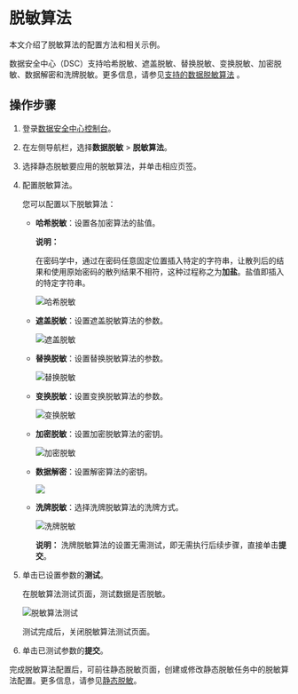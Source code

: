 # 脱敏算法

本文介绍了脱敏算法的配置方法和相关示例。

数据安全中心（DSC）支持哈希脱敏、遮盖脱敏、替换脱敏、变换脱敏、加密脱敏、数据解密和洗牌脱敏。更多信息，请参见[支持的数据脱敏算法](/cn.zh-CN/常见问题/支持的数据脱敏算法.md) 。

## 操作步骤

1.  登录[数据安全中心控制台](https://yundun.console.aliyun.com/?p=sddp#/overview)。

2.  在左侧导航栏，选择**数据脱敏** \> **脱敏算法**。

3.  选择静态脱敏要应用的脱敏算法，并单击相应页签。

4.  配置脱敏算法。

    您可以配置以下脱敏算法：

    -   **哈希脱敏**：设置各加密算法的盐值。

        **说明：**

        在密码学中，通过在密码任意固定位置插入特定的字符串，让散列后的结果和使用原始密码的散列结果不相符，这种过程称之为**加盐**。盐值即插入的特定字符串。

        ![哈希脱敏](https://static-aliyun-doc.oss-accelerate.aliyuncs.com/assets/img/zh-CN/3852168951/p63400.png)

    -   **遮盖脱敏**：设置遮盖脱敏算法的参数。

        ![遮盖脱敏](https://static-aliyun-doc.oss-accelerate.aliyuncs.com/assets/img/zh-CN/3852168951/p63403.png)

    -   **替换脱敏**：设置替换脱敏算法的参数。

        ![替换脱敏](https://static-aliyun-doc.oss-accelerate.aliyuncs.com/assets/img/zh-CN/3852168951/p63404.png)

    -   **变换脱敏**：设置变换脱敏算法的参数。

        ![变换脱敏](https://static-aliyun-doc.oss-accelerate.aliyuncs.com/assets/img/zh-CN/3852168951/p63409.png)

    -   **加密脱敏**：设置加密脱敏算法的密钥。

        ![加密脱敏](https://static-aliyun-doc.oss-accelerate.aliyuncs.com/assets/img/zh-CN/3852168951/p63412.png)

    -   **数据解密**：设置解密算法的密钥。

        ![](https://static-aliyun-doc.oss-accelerate.aliyuncs.com/assets/img/zh-CN/7665858951/p133031.png)

    -   **洗牌脱敏**：选择洗牌脱敏算法的洗牌方式。

        ![洗牌脱敏](https://static-aliyun-doc.oss-accelerate.aliyuncs.com/assets/img/zh-CN/4852168951/p63413.png)

        **说明：** 洗牌脱敏算法的设置无需测试，即无需执行后续步骤，直接单击**提交**。

5.  单击已设置参数的**测试**。

    在脱敏算法测试页面，测试数据是否脱敏。

    ![脱敏算法测试](https://static-aliyun-doc.oss-accelerate.aliyuncs.com/assets/img/zh-CN/3852168951/p63402.png)

    测试完成后，关闭脱敏算法测试页面。

6.  单击已测试参数的**提交**。


完成脱敏算法配置后，可前往静态脱敏页面，创建或修改静态脱敏任务中的脱敏算法配置。更多信息，请参见[静态脱敏](/cn.zh-CN/用户指南/敏感数据脱敏/静态脱敏.md)。

